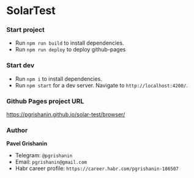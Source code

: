 # SolarTest

### Start project
* Run `npm run build` to install dependencies.
* Run `npm run deploy` to deploy github-pages

### Start dev
* Run `npm i` to install dependencies.
* Run `npm start` for a dev server. Navigate to `http://localhost:4200/`.

### Github Pages project URL
https://pgrishanin.github.io/solar-test/browser/

### Author 
**Pavel Grishanin**
* Telegram: `@pgrishanin`
* Email: `pgrishanin@gmail.com`
* Habr career profile: `https://career.habr.com/pgrishanin-186507`